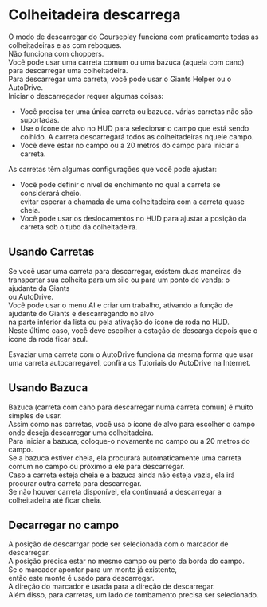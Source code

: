 # Colheitadeira descarrega

  
O modo de descarregar do Courseplay funciona com praticamente todas as colheitadeiras e as com reboques.  
Não funciona com choppers.  
Você pode usar uma carreta comum ou uma bazuca (aquela com cano) para descarregar uma colheitadeira.  
Para descarregar uma carreta, você pode usar o Giants Helper ou o AutoDrive.  
Iniciar o descarregador requer algumas coisas:  
- Você precisa ter uma única carreta ou bazuca. várias carretas não são suportadas.  
- Use o ícone de alvo no HUD para selecionar o campo que está sendo colhido. A carreta descarregará todos as colheitadeiras nquele campo.  
- Você deve estar no campo ou a 20 metros do campo para iniciar a carreta.  
  
As carretas têm algumas configurações que você pode ajustar:  
- Você pode definir o nível de enchimento no qual a carreta se considerará cheio.   
evitar esperar a chamada de uma colheitadeira com a carreta quase cheia.  
- Você pode usar os deslocamentos no HUD para ajustar a posição da carreta sob o tubo da colheitadeira.  
  


## Usando Carretas

  
Se você usar uma carreta para descarregar, existem duas maneiras de transportar sua colheita para um silo ou para um ponto de venda: o ajudante da Giants  
ou AutoDrive.  
Você pode usar o menu AI e criar um trabalho, ativando a função de ajudante do Giants e descarregando no alvo   
na parte inferior da lista ou pela ativação do ícone de roda no HUD.  
Neste último caso, você deve escolher a estação de descarga depois que o ícone da roda ficar azul.  
  
Esvaziar uma carreta com o AutoDrive funciona da mesma forma que usar uma carreta autocarregável, confira os Tutoriais do AutoDrive na Internet.  


## Usando Bazuca

  
Bazuca (carreta com cano para descarregar numa carreta comun) é muito simples de usar.  
Assim como nas carretas, você usa o ícone de alvo para escolher o campo onde deseja descarregar uma colheitadeira.  
Para iniciar a bazuca, coloque-o novamente no campo ou a 20 metros do campo.  
Se a bazuca estiver cheia, ela procurará automaticamente uma carreta comum no campo ou próximo a ele para descarregar.  
Caso a carreta esteja cheia e a bazuca ainda não esteja vazia, ela irá procurar outra carreta para descarregar.  
Se não houver carreta disponível, ela continuará a descarregar a colheitadeira até ficar cheia.  


## Decarregar no campo

  
A posição de descarrgar pode ser selecionada com o marcador de descarregar.  
A posição precisa estar no mesmo campo ou perto da borda do campo.  
Se o marcador apontar para um monte já existente,  
então este monte é usado para descarregar.  
A direção do marcador é usada para a direção de descarregar.  
Além disso, para carretas, um lado de tombamento precisa ser selecionado.  


